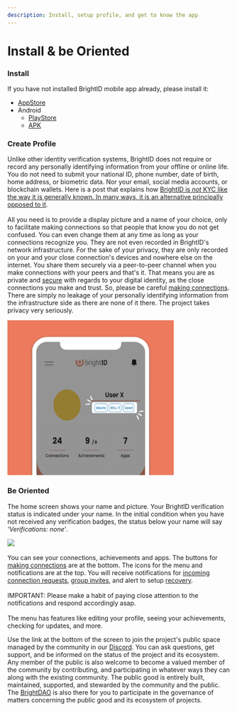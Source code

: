 ```yaml
---
description: Install, setup profile, and get to know the app
---
```


# Install & be Oriented

### Install

If you have not installed BrightID mobile app already, please install it:

* [AppStore](https://apps.apple.com/us/app/brightid/id1428946820)
* Android
  * [PlayStore](https://play.google.com/store/apps/details?id=org.brightid)
  * [APK](https://drive.google.com/file/d/1EJIFrf8xPNrES6prB4qYaJogtYwEIKCG)

### Create Profile

Unlike other identity verification systems, BrightID does not require or record any personally identifying information from your offline or online life. You do not need to submit your national ID, phone number, date of birth, home address, or biometric data. Nor your email, social media accounts, or blockchain wallets. Here is a post that explains how [BrightID is _not_ KYC like the way it is generally known. In many ways, it is an alternative principally opposed to it](https://twitter.com/BrightIDProject/status/1587769127338319872).\
\
All you need is to provide a display picture and a name of your choice, only to facilitate making connections so that people that know you do not get confused. You can even change them at any time as long as your connections recognize you. They are not even recorded in BrightID's network infrastructure. For the sake of your privacy, they are only recorded on your and your close connection's devices and nowhere else on the internet. You share them securely via a peer-to-peer channel when you make connections with your peers and that's it. That means you are as private and [secure](recover-move/) with regards to your digital identity, as the close connections you make and trust. So, please be careful [making connections](../verifications/making-connections/). There are simply no leakage of your personally identifying information from the infrastructure side as there are none of it there. The project takes privacy very seriously.

<div align="left">

<img src="../.gitbook/assets/Getting Started_P3 (3).png" alt="" width="375">

</div>

### Be Oriented

The home screen shows your name and picture. Your BrightID verification status is indicated under your name. In the initial condition when you have not received any verification badges, the status below your name will say _'Verifications: none'_.

![](<../.gitbook/assets/Getting Started\_P4 (4).png>)

You can see your connections, achievements and apps. The buttons for [making connections](../verifications/making-connections/) are at the bottom. The icons for the menu and notifications are at the top. You will receive notifications for [incoming connection requests](../verifications/making-connections/connection-process.md#making-one-to-one-connection), [group invites](../verifications/making-connections/connection-process.md#making-group-connections), and alert to setup [recovery](recover-move/).\
\
IMPORTANT: Please make a habit of paying close attention to the notifications and respond accordingly asap.\
\
The menu has features like editing your profile, seeing your achievements, checking for updates, and more.

Use the link at the bottom of the screen to join the project's public space managed by the community in our [Discord](https://discord.gg/brightid-596752664906432522). You can ask questions, get support, and be informed on the status of the project and its ecosystem. Any member of the public is also welcome to become a valued member of the community by contributing, and participating in whatever ways they can along with the existing community. The public good is entirely built, maintained, supported, and stewarded by the community and the public. The [BrightDAO](../bright/bright-dao/) is also there for you to participate in the governance of matters concerning the public good and its ecosystem of projects.
